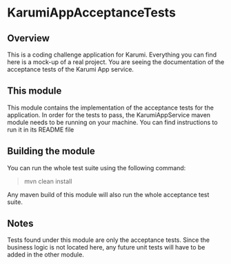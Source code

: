 # KarumiAppAcceptanceTests

## Overview

This is a coding challenge application for Karumi. Everything you can find here is a mock-up of a real project.
You are seeing the documentation of the acceptance tests of the Karumi App service.

## This module

This module contains the implementation of the acceptance tests for the application.
In order for the tests to pass, the KarumiAppService maven module needs to be running on your machine.
You can find instructions to run it in its README file

## Building the module

You can run the whole test suite using the following command:

> mvn clean install

Any maven build of this module will also run the whole acceptance test suite.

## Notes

Tests found under this module are only the acceptance tests. Since the business logic is not located here, any future unit tests will have to be added in the other module.
